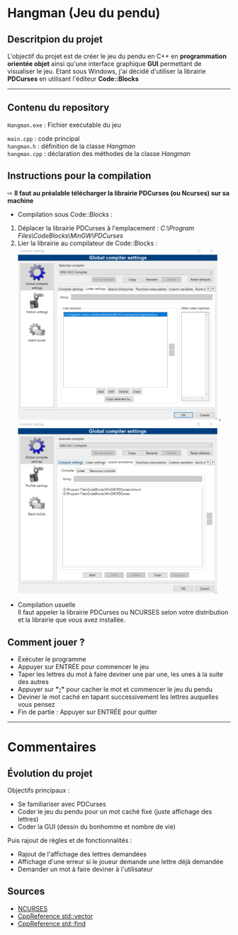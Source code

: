 # Hangman (Jeu du pendu)

## Descritpion du projet
L'objectif du projet est de créer le jeu du pendu en C++ en __programmation orientée objet__ ainsi qu'une interface graphique __GUI__ permettant de visualiser le jeu. Etant sous Windows, j'ai décidé d'utiliser la librairie __PDCurses__ en utilisant l'éditeur __Code::Blocks__

_____________________________________________________

## Contenu du repository
`Hangman.exe` : Fichier executable du jeu  

`main.cpp` : code principal  
`hangman.h` : définition de la classe _Hangman_  
`hangman.cpp` : déclaration des méthodes de la classe _Hangman_  

## Instructions pour la compilation
⇨ __Il faut au préalable télécharger la librairie PDCurses (ou Ncurses) sur sa machine__

* Compilation sous Code::Blocks :  
1) Déplacer la librairie PDCurses à l'emplacement : 
_C:\Program Files\CodeBlocks\MinGW\PDCurses_
2) Lier la librairie au compilateur de Code::Blocks :  
<img src="Tuto_PDCurses1.png" alt="drawing" width="450"/>  \, <img src="Tuto_PDCurses2.png" alt="drawing" width="450"/>

* Compilation usuelle  
Il faut appeler la librairie PDCurses ou NCURSES selon votre distribution et la librairie que vous avez installée.  

## Comment jouer ?
- Exécuter le programme
- Appuyer sur ENTRÉE pour commencer le jeu
- Taper les lettres du mot à faire deviner une par une, les unes à la suite des autres
- Appuyer sur __";"__ pour cacher le mot et commencer le jeu du pendu
- Deviner le mot caché en tapant successivement les lettres auquelles vous pensez 
- Fin de partie : Appuyer sur ENTRÉE pour quitter

_____________________________________________________

# Commentaires

## Évolution du projet
Objectifs principaux :  
- Se familiariser avec PDCurses
- Coder le jeu du pendu pour un mot caché fixé (juste affichage des lettres)
- Coder la GUI (dessin du bonhomme et nombre de vie)

Puis rajout de règles et de fonctionnalités :
- Rajout de l'affichage des lettres demandées
- Affichage d'une erreur si le joueur demande une lettre déjà demandée
- Demander un mot à faire deviner à l'utilisateur

## Sources
* [NCURSES](https://tldp.org/HOWTO/NCURSES-Programming-HOWTO/)
* [CppReference std::vector](https://en.cppreference.com/w/cpp/container/vector)
* [CppReference std::find](https://en.cppreference.com/w/cpp/algorithm/find)
